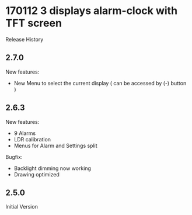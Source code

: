 # 170112 3 displays alarm-clock with TFT screen

Release History

## 2.7.0

New features:
- New Menu to select the current display ( can be accessed by (-) button )

## 2.6.3

New features:
- 9 Alarms
- LDR calibration
- Menus for Alarm and Settings split

Bugfix:
- Backlight dimming now working
- Drawing optimized

## 2.5.0

Initial Version